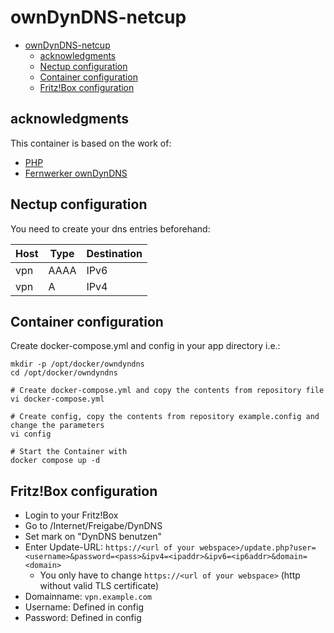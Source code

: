 # ownDynDNS-netcup

- [ownDynDNS-netcup](#owndyndns-netcup)
  - [acknowledgments](#acknowledgments)
  - [Nectup configuration](#nectup-configuration)
  - [Container configuration](#container-configuration)
  - [Fritz!Box configuration](#fritzbox-configuration)

## acknowledgments

This container is based on the work of:
* [PHP](https://hub.docker.com/_/php)
* [Fernwerker ownDynDNS](https://github.com/fernwerker/ownDynDNS)

## Nectup configuration
You need to create your dns entries beforehand:

| Host     | Type  | Destination  |
|----------|-------|--------------|
| vpn      | AAAA  | IPv6         |
| vpn      | A     | IPv4         |

## Container configuration
Create docker-compose.yml and config in your app directory i.e.:

```
mkdir -p /opt/docker/owndyndns
cd /opt/docker/owndyndns

# Create docker-compose.yml and copy the contents from repository file
vi docker-compose.yml

# Create config, copy the contents from repository example.config and change the parameters
vi config

# Start the Container with
docker compose up -d
```

## Fritz!Box configuration
* Login to your Fritz!Box
* Go to /Internet/Freigabe/DynDNS
* Set mark on "DynDNS benutzen"
* Enter Update-URL: `https://<url of your webspace>/update.php?user=<username>&password=<pass>&ipv4=<ipaddr>&ipv6=<ip6addr>&domain=<domain>`
    * You only have to change `https://<url of your webspace>` (http without valid TLS certificate)
* Domainname: `vpn.example.com`
* Username: Defined in config 
* Password: Defined in config
